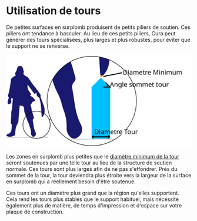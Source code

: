 Utilisation de tours
====
De petites surfaces en surplomb produisent de petits piliers de soutien. Ces piliers ont tendance à basculer. Au lieu de ces petits piliers, Cura peut générer des tours spécialisées, plus larges et plus robustes, pour éviter que le support ne se renverse.

![Une tour soutient l'épée qui, autrement, aurait une très petite surface en surplomb](../images/support_use_towers_fr.svg)

Les zones en surplomb plus petites que le [diamètre minimum de la tour](support_minimal_diameter.md) seront soutenues par une telle tour au lieu de la structure de soutien normale. Ces tours sont plus larges afin de ne pas s'effondrer. Près du sommet de la tour, la tour deviendra plus étroite vers la largeur de la surface en surplomb qui a réellement besoin d'être soutenue.

Ces tours ont un diamètre plus grand que la région qu'elles supportent. Cela rend les tours plus stables que le support habituel, mais nécessite également plus de matière, de temps d'impression et d'espace sur votre plaque de construction.
